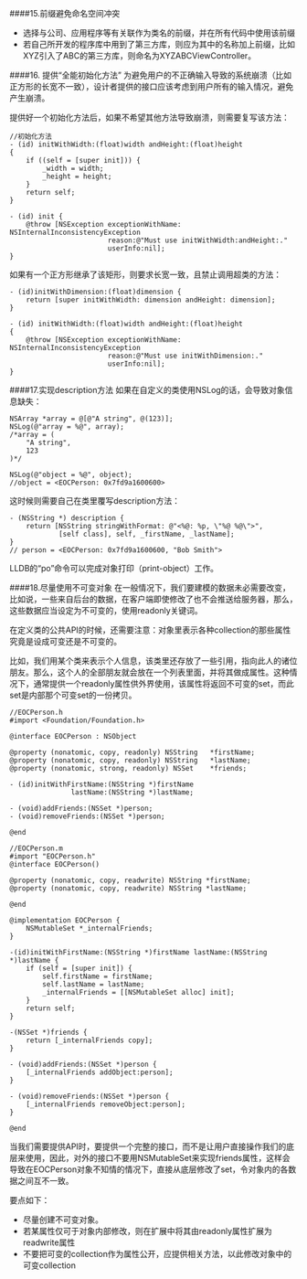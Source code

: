 ####15.前缀避免命名空间冲突
- 选择与公司、应用程序等有关联作为类名的前缀，并在所有代码中使用该前缀
- 若自己所开发的程序库中用到了第三方库，则应为其中的名称加上前缀，比如XYZ引入了ABC的第三方库，则命名为XYZABCViewController。

####16. 提供“全能初始化方法”
为避免用户的不正确输入导致的系统崩溃（比如正方形的长宽不一致），设计者提供的接口应该考虑到用户所有的输入情况，避免产生崩溃。

提供好一个初始化方法后，如果不希望其他方法导致崩溃，则需要复写该方法：
```
//初始化方法
- (id) initWithWidth:(float)width andHeight:(float)height
{
    if ((self = [super init])) {
        _width = width;
        _height = height;
    }
    return self;
}

- (id) init {
    @throw [NSException exceptionWithName: NSInternalInconsistencyException
                        reason:@"Must use initWithWidth:andHeight:."
                        userInfo:nil];
}
```
如果有一个正方形继承了该矩形，则要求长宽一致，且禁止调用超类的方法：
```
- (id)initWithDimension:(float)dimension {
    return [super initWithWidth: dimension andHeight: dimension];
}

- (id) initWithWidth:(float)width andHeight:(float)height
{
    @throw [NSException exceptionWithName: NSInternalInconsistencyException
                        reason:@"Must use initWithDimension:."
                        userInfo:nil];
}
```

####17.实现description方法
如果在自定义的类使用NSLog的话，会导致对象信息缺失：
```
NSArray *array = @[@"A string", @(123)];
NSLog(@"array = %@", array);
/*array = (
    "A string",
    123
)*/

NSLog(@"object = %@", object);
//object = <EOCPerson: 0x7fd9a1600600>
```
这时候则需要自己在类里覆写description方法：
```
- (NSString *) description {
    return [NSString stringWithFormat: @"<%@: %p, \"%@ %@\">", 
            [self class], self, _firstName, _lastName];
}
// person = <EOCPerson: 0x7fd9a1600600, "Bob Smith">
```
LLDB的“po”命令可以完成对象打印（print-object）工作。

####18.尽量使用不可变对象
在一般情况下，我们要建模的数据未必需要改变，比如说，一些来自后台的数据，在客户端即使修改了也不会推送给服务器，那么，这些数据应当设定为不可变的，使用readonly关键词。

在定义类的公共API的时候，还需要注意：对象里表示各种collection的那些属性究竟是设成可变还是不可变的。

比如，我们用某个类来表示个人信息，该类里还存放了一些引用，指向此人的诸位朋友。那么，这个人的全部朋友就会放在一个列表里面，并将其做成属性。这种情况下，通常提供一个readonly属性供外界使用，该属性将返回不可变的set，而此set是内部那个可变set的一份拷贝。
```
//EOCPerson.h
#import <Foundation/Foundation.h>

@interface EOCPerson : NSObject

@property (nonatomic, copy, readonly) NSString   *firstName;
@property (nonatomic, copy, readonly) NSString   *lastName;
@property (nonatomic, strong, readonly) NSSet    *friends;

- (id)initWithFirstName:(NSString *)firstName
               lastName:(NSString *)lastName;

- (void)addFriends:(NSSet *)person;
- (void)removeFriends:(NSSet *)person;

@end
```
```
//EOCPerson.m
#import "EOCPerson.h"
@interface EOCPerson()

@property (nonatomic, copy, readwrite) NSString *firstName;
@property (nonatomic, copy, readwrite) NSString *lastName;

@end

@implementation EOCPerson {
    NSMutableSet *_internalFriends;
}

-(id)initWithFirstName:(NSString *)firstName lastName:(NSString *)lastName {
    if (self = [super init]) {
        self.firstName = firstName;
        self.lastName = lastName;
        _internalFriends = [[NSMutableSet alloc] init];
    }
    return self;
}

-(NSSet *)friends {
    return [_internalFriends copy];
}

- (void)addFriends:(NSSet *)person {
    [_internalFriends addObject:person];
}

- (void)removeFriends:(NSSet *)person {
    [_internalFriends removeObject:person];
}

@end
```
当我们需要提供API时，要提供一个完整的接口，而不是让用户直接操作我们的底层来使用，因此，对外的接口不要用NSMutableSet来实现friends属性，这样会导致在EOCPerson对象不知情的情况下，直接从底层修改了set，令对象内的各数据之间互不一致。

要点如下：
- 尽量创建不可变对象。
- 若某属性仅可于对象内部修改，则在扩展中将其由readonly属性扩展为readwrite属性
- 不要把可变的collection作为属性公开，应提供相关方法，以此修改对象中的可变collection